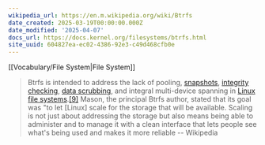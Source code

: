 ```yaml
---
wikipedia_url: https://en.m.wikipedia.org/wiki/Btrfs
date_created: 2025-03-19T00:00:00.000Z
date_modified: '2025-04-07'
docs_url: https://docs.kernel.org/filesystems/btrfs.html
site_uuid: 604827ea-ec02-4386-92e3-c49d468cfb0e
---
```





[[Vocabulary/File System|File System]]

> Btrfs is intended to address the lack of pooling, [snapshots](https://en.m.wikipedia.org/wiki/Snapshot_\(computer_storage\) "Snapshot (computer storage)"), [integrity checking](https://en.m.wikipedia.org/wiki/File_integrity_monitoring "File integrity monitoring"), [data scrubbing](https://en.m.wikipedia.org/wiki/Data_scrubbing "Data scrubbing"), and integral multi-device spanning in [Linux file systems](https://en.m.wikipedia.org/wiki/Linux_file_systems "Linux file systems").[[9]](https://en.m.wikipedia.org/wiki/Btrfs#cite_note-McPherson_2009-11) Mason, the principal Btrfs author, stated that its goal was "to let [Linux] scale for the storage that will be available. Scaling is not just about addressing the storage but also means being able to administer and to manage it with a clean interface that lets people see what's being used and makes it more reliable -- Wikipedia